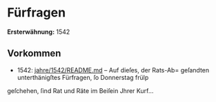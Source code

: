 # Fürfragen

**Ersterwähnung:** 1542

## Vorkommen
- 1542: [jahre/1542/README.md](../jahre/1542/README.md) – Auf dieſes, der Rats-Ab=
geſandten unterthänigſtes Fürfragen, ſo Donnerstag frülp

geſchehen, ſind Rat und Räte im Beiſein Jhrer Kurf...
